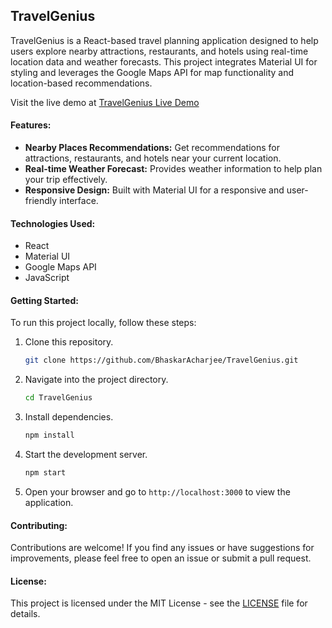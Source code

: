 ## TravelGenius

TravelGenius is a React-based travel planning application designed to help users explore nearby attractions, restaurants, and hotels using real-time location data and weather forecasts. This project integrates Material UI for styling and leverages the Google Maps API for map functionality and location-based recommendations.

Visit the live demo at [TravelGenius Live Demo](https://travelgenius.vercel.app/)

#### Features:
- **Nearby Places Recommendations:** Get recommendations for attractions, restaurants, and hotels near your current location.
- **Real-time Weather Forecast:** Provides weather information to help plan your trip effectively.
- **Responsive Design:** Built with Material UI for a responsive and user-friendly interface.

#### Technologies Used:
- React
- Material UI
- Google Maps API
- JavaScript

#### Getting Started:
To run this project locally, follow these steps:
1. Clone this repository.
   ```bash
   git clone https://github.com/BhaskarAcharjee/TravelGenius.git
   ```
2. Navigate into the project directory.
   ```bash
   cd TravelGenius
   ```
3. Install dependencies.
   ```bash
   npm install
   ```
4. Start the development server.
   ```bash
   npm start
   ```
5. Open your browser and go to `http://localhost:3000` to view the application.

#### Contributing:
Contributions are welcome! If you find any issues or have suggestions for improvements, please feel free to open an issue or submit a pull request.

#### License:
This project is licensed under the MIT License - see the [LICENSE](./LICENSE) file for details.
